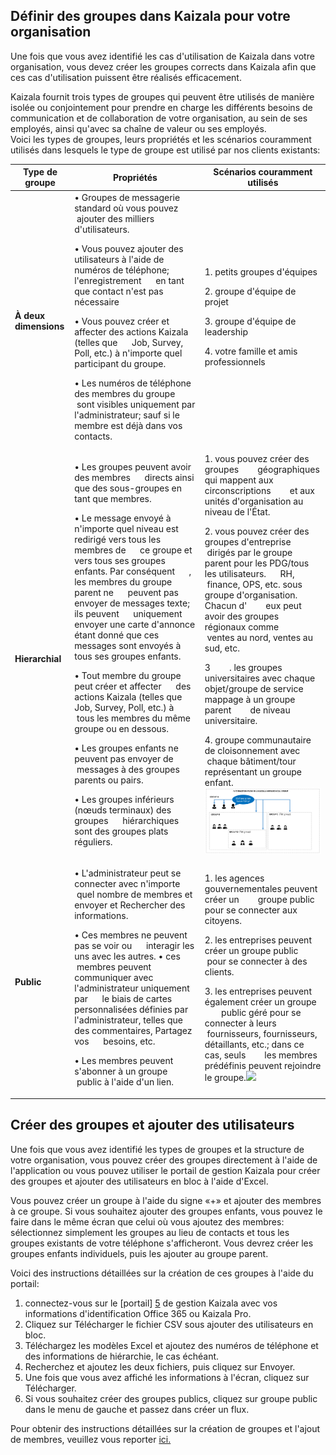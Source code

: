[5]: http://manage.kaiza.la/
[6]: https://support.office.com/en-us/article/Kaizala-Groups-858bead0-f99b-4215-83c6-b8812bbe3edd
## <a name="define-groups-in-kaizala-for-your-org"></a>Définir des groupes dans Kaizala pour votre organisation   
Une fois que vous avez identifié les cas d'utilisation de Kaizala dans votre organisation, vous devez créer les groupes corrects dans Kaizala afin que ces cas d'utilisation puissent être réalisés efficacement.<p>
Kaizala fournit trois types de groupes qui peuvent être utilisés de manière isolée ou conjointement pour prendre en charge les différents besoins de communication et de collaboration de votre organisation, au sein de ses employés, ainsi qu'avec sa chaîne de valeur ou ses employés.  
Voici les types de groupes, leurs propriétés et les scénarios couramment utilisés dans lesquels le type de groupe est utilisé par nos clients existants: 

| Type de groupe   |      Propriétés     |  Scénarios couramment utilisés|
|----------|-------------|------|
|**À deux dimensions**|• Groupes de messagerie standard où vous pouvez &nbsp; &nbsp; &nbsp;ajouter des milliers d'utilisateurs.<p>• Vous pouvez ajouter des utilisateurs à l'aide de numéros de téléphone; l'enregistrement &nbsp; &nbsp; &nbsp;en tant que contact n'est pas nécessaire<p>• Vous pouvez créer et affecter des actions Kaizala (telles que &nbsp; &nbsp; &nbsp;Job, Survey, Poll, etc.) à n'importe quel participant du groupe.<p>• Les numéros de téléphone des membres du groupe &nbsp; &nbsp; &nbsp;sont visibles uniquement par l'administrateur; sauf si le membre est déjà dans vos contacts.| 1. petits groupes d'équipes<p><p> 2. groupe d'équipe de projet<p> 3. groupe d'équipe de leadership<p> 4. votre famille et amis professionnels| 
|**Hierarchial**|• Les groupes peuvent avoir des membres &nbsp; &nbsp; &nbsp;directs ainsi que des sous-groupes en tant que membres.<p>• Le message envoyé à n'importe quel niveau est redirigé vers tous les membres de &nbsp; &nbsp; &nbsp;ce groupe et vers tous ses groupes enfants. Par conséquent &nbsp; &nbsp; &nbsp;, les membres du groupe parent ne &nbsp; &nbsp; &nbsp;peuvent pas envoyer de messages texte; ils peuvent &nbsp; &nbsp; &nbsp;uniquement envoyer une carte d'annonce étant donné que ces messages sont envoyés à tous ses groupes enfants.<p>• Tout membre du groupe peut créer et affecter &nbsp; &nbsp; &nbsp;des actions Kaizala (telles que Job, Survey, Poll, etc.) à &nbsp; &nbsp; &nbsp;tous les membres du même groupe ou en dessous.<p>• Les groupes enfants ne peuvent pas envoyer de &nbsp; &nbsp; &nbsp;messages à des groupes parents ou pairs.<p>• Les groupes inférieurs (nœuds terminaux) des groupes &nbsp; &nbsp; &nbsp;hiérarchiques sont des groupes plats réguliers.  |1. vous pouvez créer des groupes &nbsp; &nbsp; &nbsp; &nbsp;géographiques qui mappent aux circonscriptions &nbsp; &nbsp; &nbsp; &nbsp;et aux unités d'organisation au niveau de l'État.<p><p>2. vous pouvez créer des groupes d'entreprise &nbsp; &nbsp; &nbsp; &nbsp;dirigés par le groupe parent pour les PDG/tous les utilisateurs. &nbsp; &nbsp; &nbsp;RH, &nbsp;finance, OPS, etc. sous groupe d'organisation. Chacun d' &nbsp; &nbsp; &nbsp; &nbsp;eux peut avoir des groupes régionaux comme &nbsp; &nbsp; &nbsp; &nbsp;ventes au nord, ventes au sud, etc.<p>3 &nbsp; &nbsp; &nbsp; &nbsp;. les groupes universitaires avec chaque objet/groupe de service mappage à un groupe parent &nbsp; &nbsp; &nbsp; &nbsp;de niveau universitaire.<p>4. groupe communautaire de cloisonnement avec &nbsp; &nbsp; &nbsp; &nbsp;chaque bâtiment/tour représentant un groupe enfant.![](Images/Hirarical.png)| 
|**Public**|• L'administrateur peut se connecter avec n'importe &nbsp; &nbsp; &nbsp;quel nombre de membres et envoyer et Rechercher des informations.<p>• Ces membres ne peuvent pas se voir ou &nbsp; &nbsp; &nbsp;interagir les uns avec les autres. • ces &nbsp; &nbsp; &nbsp;membres peuvent communiquer avec l'administrateur uniquement par &nbsp; &nbsp; &nbsp;le biais de cartes personnalisées définies par l'administrateur, telles que des commentaires, Partagez vos &nbsp; &nbsp; &nbsp;besoins, etc.<p>• Les membres peuvent s'abonner à un groupe &nbsp; &nbsp; &nbsp;public à l'aide d'un lien.|1. les agences gouvernementales peuvent créer un &nbsp; &nbsp; &nbsp; &nbsp;groupe public pour se connecter aux citoyens.<p>2. les entreprises peuvent créer un groupe public &nbsp; &nbsp; &nbsp; &nbsp;pour se connecter à des clients.<p>3. les entreprises peuvent également créer un groupe &nbsp; &nbsp; &nbsp; &nbsp;public géré pour se connecter à leurs &nbsp; &nbsp; &nbsp; &nbsp;fournisseurs, fournisseurs, détaillants, etc.; dans ce cas, seuls &nbsp; &nbsp; &nbsp; &nbsp;les membres prédéfinis peuvent rejoindre le groupe.![](Images/Public%20group.png)|
  
##  <a name="create-groups-and-add-users"></a>Créer des groupes et ajouter des utilisateurs  
Une fois que vous avez identifié les types de groupes et la structure de votre organisation, vous pouvez créer des groupes directement à l'aide de l'application ou vous pouvez utiliser le portail de gestion Kaizala pour créer des groupes et ajouter des utilisateurs en bloc à l'aide d'Excel.<p>
Vous pouvez créer un groupe à l'aide du signe «+» et ajouter des membres à ce groupe. Si vous souhaitez ajouter des groupes enfants, vous pouvez le faire dans le même écran que celui où vous ajoutez des membres: sélectionnez simplement les groupes au lieu de contacts et tous les groupes existants de votre téléphone s'afficheront. Vous devrez créer les groupes enfants individuels, puis les ajouter au groupe parent.<p>
Voici des instructions détaillées sur la création de ces groupes à l'aide du portail:<p> 
1.  connectez-vous sur le [portail] [ 5] de gestion Kaizala avec vos informations d'identification Office 365 ou Kaizala Pro.
2.  Cliquez sur Télécharger le fichier CSV sous ajouter des utilisateurs en bloc.
3.  Téléchargez les modèles Excel et ajoutez des numéros de téléphone et des informations de hiérarchie, le cas échéant.  
4.  Recherchez et ajoutez les deux fichiers, puis cliquez sur Envoyer.
5.  Une fois que vous avez affiché les informations à l'écran, cliquez sur Télécharger.
6.  Si vous souhaitez créer des groupes publics, cliquez sur groupe public dans le menu de gauche et passez dans créer un flux.
  
Pour obtenir des instructions détaillées sur la création de groupes et l'ajout de membres, veuillez vous reporter [ici.][6]  
